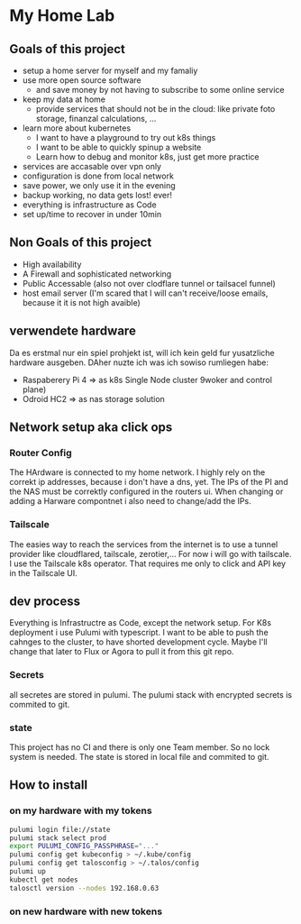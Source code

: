 # My Home Lab

## Goals of this project
- setup a home server for myself and my famaliy
- use more open source software
  - and save money by not having to subscribe to some online service 
- keep my data at home
  - provide services that should not be in the cloud: like private foto storage, finanzal calculations, ...
- learn more about kubernetes
  - I want to have a playground to try out k8s things
  - I want to be able to quickly spinup a website
  - Learn how to debug and monitor k8s, just get more practice
- services are accasable over vpn only
- configuration is done from local network
- save power, we only use it in the evening
- backup working, no data gets lost! ever!
- everything is infrastructure as Code
- set up/time to recover in under 10min

## Non Goals of this project
- High availability
- A Firewall and sophisticated networking
- Public Accessable (also not over clodflare tunnel or tailsacel funnel)
- host email server (I'm scared that I will can't receive/loose emails, because it it is not high avaible)

## verwendete hardware
Da es erstmal nur ein spiel prohjekt ist, will ich kein geld fur yusatzliche hardware ausgeben. 
DAher nuzte ich was ich sowiso rumliegen habe:
- Raspaberery Pi 4 => as k8s Single Node cluster 9woker and control plane)
- Odroid HC2 => as nas storage solution

## Network setup aka click ops
### Router Config
The HArdware is connected to my home network. 
I highly rely on the correkt ip addresses, because i don't have a dns, yet. 
The IPs of the PI and the NAS must be correktly configured in the routers ui. 
When changing or adding a Harware compontnet i also need to change/add the IPs.

### Tailscale
The easies way to reach the services from the internet is to use a tunnel provider like cloudflared, tailscale, zerotier,...
For now i will go with tailscale.
I use the Tailscale k8s operator. That requires me only to click and API key in the Tailscale UI.

## dev process
Everything is Infrastructre as Code, except the network setup.
For K8s deployment i use Pulumi with typescript.
I want to be able to push the cahnges to the cluster, to have shorted development cycle. 
Maybe I'll change that later to Flux or Agora to pull it from this git repo. 

### Secrets
all secretes are stored in pulumi.
The pulumi stack with encrypted secrets is commited to git.

### state
This project has no CI and there is only one Team member. 
So no lock system is needed.
The state is stored in local file and commited to git.

## How to install

### on my hardware with my tokens
```bash
pulumi login file://state
pulumi stack select prod
export PULUMI_CONFIG_PASSPHRASE="..."
pulumi config get kubeconfig > ~/.kube/config
pulumi config get talosconfig > ~/.talos/config
pulumi up
kubectl get nodes
talosctl version --nodes 192.168.0.63
```

### on new hardware with new tokens

